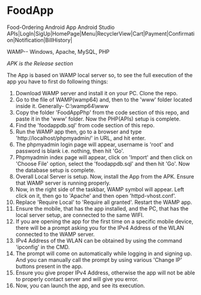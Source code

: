 # FoodApp
Food-Ordering Android App
Android Studio
APIs|LogIn|SigUp|HomePage|Menu|RecyclerView|Cart|Payment|Confirmation|Notification|BillHistory|

WAMP-- Windows, Apache, MySQL, PHP

*APK is the Release section*

The App is based on WAMP local server so, to see the full execution of the app you have to first do following things:
1. Download WAMP server and install it on your PC. Clone the repo.
2. Go to the file of WAMP(wamp64) and, then to the 'www' folder located inside it. Generally- C:\wamp64\www
3. Copy the folder 'FoodAppPhp' from the code section of this repo, and paste it in the 'www' folder. Now the PHP(APIs) setup is complete.
4. Find the 'foodappdb.sql' from code section of this repo.
5. Run the WAMP app then, go to a browser and type 'http://localhost/phpmyadmin/' in URL, and hit enter.
6. The phpmyadmin login page will appear, username is 'root' and password is blank i.e. nothing, then hit 'Go'.
7. Phpmyadmin index page will appear, click on 'Import' and then click on 'Choose File' option, select the 'foodappdb.sql' and then hit 'Go'. Now the database setup is complete.
8. Overall Local Server is setup. Now, install the App from the APK. Ensure that WAMP server is running properly.
9. Now, in the right side of the taskbar, WAMP symbol will appear. Left click on it, then go to 'Apache' and then open 'httpd-vhost.conf'.
10. Replace 'Require Local' to 'Require all granted'. Restart the WAMP app.
11. Ensure the mobile, that has the app installed, and the PC, that has the local server setup, are connected to the same WIFI.
12. If you are opening the app for the first time on a specific mobile device, there will be a prompt asking you for the IPv4 Address of the WLAN connected to the WAMP server.
13. IPv4 Address of the WLAN can be obtained by using the command 'ipconfig' in the CMD.
14. The prompt will come on automatically while logging in and signing up. And you can manually call the prompt by using various 'Change IP' buttons present in the app.
15. Ensure you give proper IPv4 Address, otherwise the app will not be able to properly contact server and will give you error.
16. Now, you can launch the app, and see its execution.
